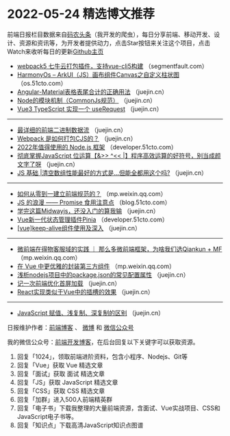 # 2022-05-24 精选博文推荐

前端日报栏目数据来自[码农头条](http://hao.caibaojian.com.cn/)（我开发的爬虫），每日分享前端、移动开发、设计、资源和资讯等，为开发者提供动力，点击Star按钮来关注这个项目，点击Watch来收听每日的更新[Github主页](https://github.com/kujian/frontendDaily)
* [webpack5 七牛云打包插件，支持vue-cli5构建](https://segmentfault.com/a/1190000041883877) （segmentfault.com）
* [HarmonyOs &#8211; ArkUI（JS）画布组件Canvas之自定义柱状图](https://os.51cto.com/article/709641.html) （os.51cto.com）
* [Angular-Material表格表尾合计的正确用法](https://juejin.cn/post/7100809091747938334) （juejin.cn）
* [Node的模块机制（CommonJs规范）](https://juejin.cn/post/7100759955883425828) （juejin.cn）
* [Vue3 TypeScript 实现一个 useRequest](https://juejin.cn/post/7100804171388944398) （juejin.cn）

***
* [最详细的前端二进制数据流](https://juejin.cn/post/7100759219397197831) （juejin.cn）
* [Webpack 是如何打包CJS的？](https://juejin.cn/post/7100800083511705607) （juejin.cn）
* [2022年值得使用的 Node.js 框架](https://developer.51cto.com/article/709634.html) （developer.51cto.com）
* [彻底掌握JavaScript 位运算【&amp;&gt;&gt; ^&lt;&lt; |】程序高效运算的好符号，别当成颜文字了呀](https://juejin.cn/post/7100768294130417677) （juejin.cn）
* [JS 基础 |清空数组性能最好的方式是&#8230;但能全都用这个吗?](https://juejin.cn/post/7100749681700896804) （juejin.cn）

***
* [如何从零到一建立前端规范的？](https://mp.weixin.qq.com/s?__biz=MzI4OTY2MzE0OA==&mid=2247499660&idx=1&sn=6f923bdeac15e16f84a7c1ceda54472e) （mp.weixin.qq.com）
* [JS 的浪漫 —— Promise 食用注意点](https://blog.51cto.com/u_13961087/5321202) （blog.51cto.com）
* [学完这篇Midwayjs，还没入门的算我输](https://juejin.cn/post/7100795036031254564) （juejin.cn）
* [Vue新一代状态管理插件Pinia](https://developer.51cto.com/article/709604.html) （developer.51cto.com）
* [[vue]keep-alive组件使用及深入](https://juejin.cn/post/7100794914421604382) （juejin.cn）

***
* [微前端在得物客服域的实践 ｜ 那么多微前端框架，为啥我们选Qiankun + MF](https://mp.weixin.qq.com/s?__biz=MzkxNTE3ODU0NA==&mid=2247488572&idx=1&sn=e8f912997748ea2b6b8ad9a2ed5daba4) （mp.weixin.qq.com）
* [在 Vue 中更优雅的封装第三方组件](https://mp.weixin.qq.com/s?__biz=MzA4Nzg0MDM5Nw==&mid=2247512813&idx=1&sn=2cef180cd27323955d312699604fd293) （mp.weixin.qq.com）
* [浅析nodejs项目中的package.json的常见配置属性](https://juejin.cn/post/7100821389501792263) （juejin.cn）
* [记一次前端优化首屏加载](https://juejin.cn/post/7100761822927519775) （juejin.cn）
* [React实现类似于Vue中的插槽的效果](https://juejin.cn/post/7100815332402544648) （juejin.cn）

***
* [JavaScript 赋值、浅复制、深复制的区别](https://juejin.cn/post/7100761473147731998) （juejin.cn）

日报维护作者：[前端博客](http://caibaojian.com.cn/) 、 [微博](http://weibo.com/kujian) 和 [微信公众号](https://open.weixin.qq.com/qr/code?username=caibaojian_com)

我的微信公众号：[前端开发博客](https://open.weixin.qq.com/qr/code?username=caibaojian_com)，在后台回复以下关键字可以获取资源。

1. 回复「1024」，领取前端进阶资料，包含小程序、Nodejs、Git等
2. 回复「Vue」获取 Vue 精选文章
3. 回复「面试」获取 面试 精选文章
4. 回复「JS」获取 JavaScript 精选文章
5. 回复「CSS」获取 CSS 精选文章
6. 回复「加群」进入500人前端精英群
7. 回复「电子书」下载我整理的大量前端资源，含面试、Vue实战项目、CSS和JavaScript电子书等。
8. 回复「知识点」下载高清JavaScript知识点图谱